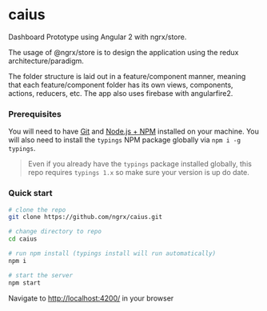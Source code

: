 # caius
Dashboard Prototype using Angular 2 with ngrx/store. 

The usage of @ngrx/store is to design the application using the redux architecture/paradigm.

The folder structure is laid out in a feature/component manner, meaning that each feature/component folder has its own views, components, actions, reducers, etc. 
The app also uses firebase with angularfire2.

### Prerequisites
You will need to have [Git](https://git-scm.com/) and [Node.js + NPM](http://nodejs.org) installed on your machine. You will also need to install the `typings` NPM package globally via `npm i -g typings`.
> Even if you already have the `typings` package installed globally, this repo requires `typings 1.x` so make sure your version is up do date.

### Quick start

```bash
# clone the repo
git clone https://github.com/ngrx/caius.git

# change directory to repo
cd caius

# run npm install (typings install will run automatically)
npm i

# start the server
npm start
```

Navigate to [http://localhost:4200/](http://localhost:4200/) in your browser
